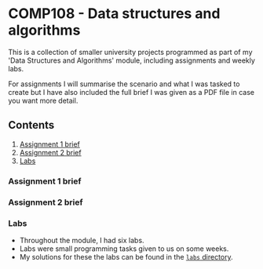 # COMP108 - Data structures and algorithms
This is a collection of smaller university projects programmed as part of my 'Data Structures and Algorithms' module, including assignments and weekly labs.

For assignments I will summarise the scenario and what I was tasked to create but I have also included the full brief I was given as a PDF file in case you want more detail.

## Contents
1. [Assignment 1 brief](#assignment1)
2. [Assignment 2 brief](#assignment2)
3. [Labs](#labs)

<a id="assignment1"></a>
### Assignment 1 brief


<a id="assignment2"></a>
### Assignment 2 brief


<a id="labs"></a>
### Labs
- Throughout the module, I had six labs.
- Labs were small programming tasks given to us on some weeks.
- My solutions for these the labs can be found in the [`labs` directory](/COMP108/labs).
